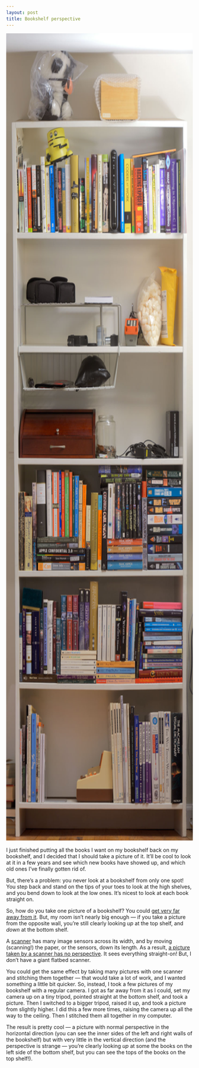 ```yaml
---
layout: post
title: Bookshelf perspective
---
```

<img src="/assets/2011/11/Bookshelf.jpg" alt="" height="2179" />

I just finished putting all the books I want on my bookshelf back on my bookshelf, and I decided that I should take a picture of it. It&rsquo;ll be cool to look at it in a few years and see which new books have showed up, and which old ones I&rsquo;ve finally gotten rid of.

But, there&rsquo;s a problem: you never look at a bookshelf from only one spot! You step back and stand on the tips of your toes to look at the high shelves, and you bend down to look at the low ones. It&rsquo;s nicest to look at each book straight on.

So, how do you take one picture of a bookshelf? You could [get very far away from it](http://en.wikipedia.org/wiki/Perspective_distortion_(photography)). But, my room isn&rsquo;t nearly big enough &mdash; if you take a picture from the opposite wall, you&rsquo;re still clearly looking *up* at the top shelf, and *down* at the bottom shelf.

A [scanner](http://en.wikipedia.org/wiki/Image_scanner) has many image sensors across its width, and by moving (scanning!) the paper, or the sensors, down its length. As a result, [a picture taken by a scanner has no perspective](http://commons.wikimedia.org/wiki/File:Scanner.rhino.750pix.jpg). It sees everything straight-on! But, I don&rsquo;t have a giant flatbed scanner.

You could get the same effect by taking many pictures with one scanner and stitching them together &mdash; that would take a lot of work, and I wanted something a little bit quicker. So, instead, I took a few pictures of my bookshelf with a regular camera. I got as far away from it as I could, set my camera up on a tiny tripod, pointed straight at the bottom shelf, and took a picture. Then I switched to a bigger tripod, raised it up, and took a picture from slightly higher. I did this a few more times, raising the camera up all the way to the ceiling. Then I stitched them all together in my computer.

The result is pretty cool &mdash; a picture with normal perspective in the horizontal direction (you can see the inner sides of the left and right walls of the bookshelf) but with very little in the vertical direction (and the perspective is strange &mdash; you&rsquo;re clearly looking *up* at some the books on the left side of the bottom shelf, but you can see the tops of the books on the top shelf!).
